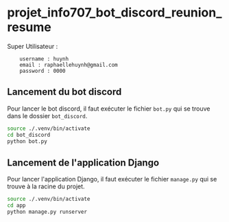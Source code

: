 # projet_info707_bot_discord_reunion_resume

Super Utilisateur :

```
    username : huynh
    email : raphaellehuynh@gmail.com
    password : 0000
```

## Lancement du bot discord

Pour lancer le bot discord, il faut exécuter le fichier `bot.py` qui se trouve dans le dossier `bot_discord`.

```bash
source ./.venv/bin/activate
cd bot_discord
python bot.py
```

## Lancement de l'application Django

Pour lancer l'application Django, il faut exécuter le fichier `manage.py` qui se trouve à la racine du projet.

```bash
source ./.venv/bin/activate
cd app
python manage.py runserver
```